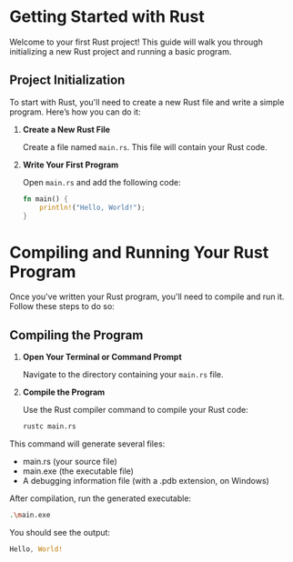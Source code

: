 # Getting Started with Rust

Welcome to your first Rust project! This guide will walk you through initializing a new Rust project and running a basic program.

## Project Initialization

To start with Rust, you'll need to create a new Rust file and write a simple program. Here’s how you can do it:

1. **Create a New Rust File**

   Create a file named `main.rs`. This file will contain your Rust code.

2. **Write Your First Program**

   Open `main.rs` and add the following code:

   ```rust
   fn main() {
       println!("Hello, World!");
   }
   
# Compiling and Running Your Rust Program

Once you've written your Rust program, you'll need to compile and run it. Follow these steps to do so:

## Compiling the Program

1. **Open Your Terminal or Command Prompt**

   Navigate to the directory containing your `main.rs` file.

2. **Compile the Program**

   Use the Rust compiler command to compile your Rust code:

   ```bash
   rustc main.rs

This command will generate several files:

- main.rs (your source file)
- main.exe (the executable file)
- A debugging information file (with a .pdb extension, on Windows)


After compilation, run the generated executable:
   ```bash
   .\main.exe
   ```
You should see the output:
```rust
Hello, World!
